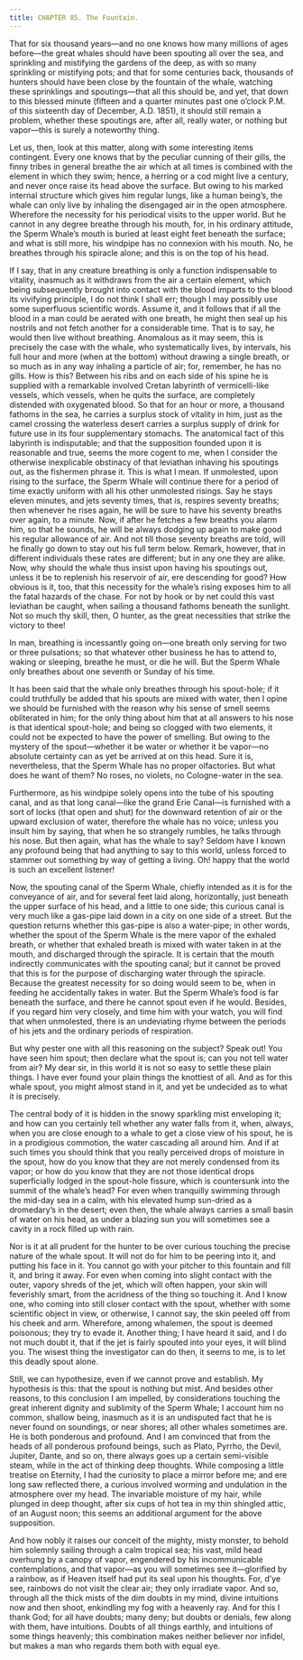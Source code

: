 ```yaml
---
title: CHAPTER 85. The Fountain.
---
```


That for six thousand years—and no one knows how many millions of ages before—the great whales should have been spouting all over the sea, and sprinkling and mistifying the gardens of the deep, as with so many sprinkling or mistifying pots; and that for some centuries back, thousands of hunters should have been close by the fountain of the whale, watching these sprinklings and spoutings—that all this should be, and yet, that down to this blessed minute (fifteen and a quarter minutes past one o’clock P.M. of this sixteenth day of December, A.D. 1851), it should still remain a problem, whether these spoutings are, after all, really water, or nothing but vapor—this is surely a noteworthy thing.

Let us, then, look at this matter, along with some interesting items contingent. Every one knows that by the peculiar cunning of their gills, the finny tribes in general breathe the air which at all times is combined with the element in which they swim; hence, a herring or a cod might live a century, and never once raise its head above the surface. But owing to his marked internal structure which gives him regular lungs, like a human being’s, the whale can only live by inhaling the disengaged air in the open atmosphere. Wherefore the necessity for his periodical visits to the upper world. But he cannot in any degree breathe through his mouth, for, in his ordinary attitude, the Sperm Whale’s mouth is buried at least eight feet beneath the surface; and what is still more, his windpipe has no connexion with his mouth. No, he breathes through his spiracle alone; and this is on the top of his head.

If I say, that in any creature breathing is only a function indispensable to vitality, inasmuch as it withdraws from the air a certain element, which being subsequently brought into contact with the blood imparts to the blood its vivifying principle, I do not think I shall err; though I may possibly use some superfluous scientific words. Assume it, and it follows that if all the blood in a man could be aerated with one breath, he might then seal up his nostrils and not fetch another for a considerable time. That is to say, he would then live without breathing. Anomalous as it may seem, this is precisely the case with the whale, who systematically lives, by intervals, his full hour and more (when at the bottom) without drawing a single breath, or so much as in any way inhaling a particle of air; for, remember, he has no gills. How is this? Between his ribs and on each side of his spine he is supplied with a remarkable involved Cretan labyrinth of vermicelli-like vessels, which vessels, when he quits the surface, are completely distended with oxygenated blood. So that for an hour or more, a thousand fathoms in the sea, he carries a surplus stock of vitality in him, just as the camel crossing the waterless desert carries a surplus supply of drink for future use in its four supplementary stomachs. The anatomical fact of this labyrinth is indisputable; and that the supposition founded upon it is reasonable and true, seems the more cogent to me, when I consider the otherwise inexplicable obstinacy of that leviathan inhaving his spoutings out, as the fishermen phrase it. This is what I mean. If unmolested, upon rising to the surface, the Sperm Whale will continue there for a period of time exactly uniform with all his other unmolested risings. Say he stays eleven minutes, and jets seventy times, that is, respires seventy breaths; then whenever he rises again, he will be sure to have his seventy breaths over again, to a minute. Now, if after he fetches a few breaths you alarm him, so that he sounds, he will be always dodging up again to make good his regular allowance of air. And not till those seventy breaths are told, will he finally go down to stay out his full term below. Remark, however, that in different individuals these rates are different; but in any one they are alike. Now, why should the whale thus insist upon having his spoutings out, unless it be to replenish his reservoir of air, ere descending for good? How obvious is it, too, that this necessity for the whale’s rising exposes him to all the fatal hazards of the chase. For not by hook or by net could this vast leviathan be caught, when sailing a thousand fathoms beneath the sunlight. Not so much thy skill, then, O hunter, as the great necessities that strike the victory to thee!

In man, breathing is incessantly going on—one breath only serving for two or three pulsations; so that whatever other business he has to attend to, waking or sleeping, breathe he must, or die he will. But the Sperm Whale only breathes about one seventh or Sunday of his time.

It has been said that the whale only breathes through his spout-hole; if it could truthfully be added that his spouts are mixed with water, then I opine we should be furnished with the reason why his sense of smell seems obliterated in him; for the only thing about him that at all answers to his nose is that identical spout-hole; and being so clogged with two elements, it could not be expected to have the power of smelling. But owing to the mystery of the spout—whether it be water or whether it be vapor—no absolute certainty can as yet be arrived at on this head. Sure it is, nevertheless, that the Sperm Whale has no proper olfactories. But what does he want of them? No roses, no violets, no Cologne-water in the sea.

Furthermore, as his windpipe solely opens into the tube of his spouting canal, and as that long canal—like the grand Erie Canal—is furnished with a sort of locks (that open and shut) for the downward retention of air or the upward exclusion of water, therefore the whale has no voice; unless you insult him by saying, that when he so strangely rumbles, he talks through his nose. But then again, what has the whale to say? Seldom have I known any profound being that had anything to say to this world, unless forced to stammer out something by way of getting a living. Oh! happy that the world is such an excellent listener!

Now, the spouting canal of the Sperm Whale, chiefly intended as it is for the conveyance of air, and for several feet laid along, horizontally, just beneath the upper surface of his head, and a little to one side; this curious canal is very much like a gas-pipe laid down in a city on one side of a street. But the question returns whether this gas-pipe is also a water-pipe; in other words, whether the spout of the Sperm Whale is the mere vapor of the exhaled breath, or whether that exhaled breath is mixed with water taken in at the mouth, and discharged through the spiracle. It is certain that the mouth indirectly communicates with the spouting canal; but it cannot be proved that this is for the purpose of discharging water through the spiracle. Because the greatest necessity for so doing would seem to be, when in feeding he accidentally takes in water. But the Sperm Whale’s food is far beneath the surface, and there he cannot spout even if he would. Besides, if you regard him very closely, and time him with your watch, you will find that when unmolested, there is an undeviating rhyme between the periods of his jets and the ordinary periods of respiration.

But why pester one with all this reasoning on the subject? Speak out! You have seen him spout; then declare what the spout is; can you not tell water from air? My dear sir, in this world it is not so easy to settle these plain things. I have ever found your plain things the knottiest of all. And as for this whale spout, you might almost stand in it, and yet be undecided as to what it is precisely.

The central body of it is hidden in the snowy sparkling mist enveloping it; and how can you certainly tell whether any water falls from it, when, always, when you are close enough to a whale to get a close view of his spout, he is in a prodigious commotion, the water cascading all around him. And if at such times you should think that you really perceived drops of moisture in the spout, how do you know that they are not merely condensed from its vapor; or how do you know that they are not those identical drops superficially lodged in the spout-hole fissure, which is countersunk into the summit of the whale’s head? For even when tranquilly swimming through the mid-day sea in a calm, with his elevated hump sun-dried as a dromedary’s in the desert; even then, the whale always carries a small basin of water on his head, as under a blazing sun you will sometimes see a cavity in a rock filled up with rain.

Nor is it at all prudent for the hunter to be over curious touching the precise nature of the whale spout. It will not do for him to be peering into it, and putting his face in it. You cannot go with your pitcher to this fountain and fill it, and bring it away. For even when coming into slight contact with the outer, vapory shreds of the jet, which will often happen, your skin will feverishly smart, from the acridness of the thing so touching it. And I know one, who coming into still closer contact with the spout, whether with some scientific object in view, or otherwise, I cannot say, the skin peeled off from his cheek and arm. Wherefore, among whalemen, the spout is deemed poisonous; they try to evade it. Another thing; I have heard it said, and I do not much doubt it, that if the jet is fairly spouted into your eyes, it will blind you. The wisest thing the investigator can do then, it seems to me, is to let this deadly spout alone.

Still, we can hypothesize, even if we cannot prove and establish. My hypothesis is this: that the spout is nothing but mist. And besides other reasons, to this conclusion I am impelled, by considerations touching the great inherent dignity and sublimity of the Sperm Whale; I account him no common, shallow being, inasmuch as it is an undisputed fact that he is never found on soundings, or near shores; all other whales sometimes are. He is both ponderous and profound. And I am convinced that from the heads of all ponderous profound beings, such as Plato, Pyrrho, the Devil, Jupiter, Dante, and so on, there always goes up a certain semi-visible steam, while in the act of thinking deep thoughts. While composing a little treatise on Eternity, I had the curiosity to place a mirror before me; and ere long saw reflected there, a curious involved worming and undulation in the atmosphere over my head. The invariable moisture of my hair, while plunged in deep thought, after six cups of hot tea in my thin shingled attic, of an August noon; this seems an additional argument for the above supposition.

And how nobly it raises our conceit of the mighty, misty monster, to behold him solemnly sailing through a calm tropical sea; his vast, mild head overhung by a canopy of vapor, engendered by his incommunicable contemplations, and that vapor—as you will sometimes see it—glorified by a rainbow, as if Heaven itself had put its seal upon his thoughts. For, d’ye see, rainbows do not visit the clear air; they only irradiate vapor. And so, through all the thick mists of the dim doubts in my mind, divine intuitions now and then shoot, enkindling my fog with a heavenly ray. And for this I thank God; for all have doubts; many deny; but doubts or denials, few along with them, have intuitions. Doubts of all things earthly, and intuitions of some things heavenly; this combination makes neither believer nor infidel, but makes a man who regards them both with equal eye.